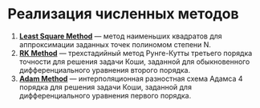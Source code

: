 # Реализация численных методов

1. [**Least Square Method**](https://github.com/Donskoy-Andrey/Numeric_Methods/tree/master/Least%20Square%20Method) — метод наименьших квадратов для аппроксимации заданных точек полиномом степени N.
2. [**RK Method**](https://github.com/Donskoy-Andrey/Numeric_Methods/tree/master/RK%20Method) — трехстадийный метод Рунге-Кутты третьего порядка точности для решения задачи Коши, заданной для
обыкновенного дифференциального уравнения второго порядка.
3. [**Adam Method**](https://github.com/Donskoy-Andrey/Numerical_Methods/tree/master/Adam%20Method) — интерполяционная разностная схема Адамса 4 порядка для решения задачи Коши, заданной для 
дифференциального уравнения первого порядка.